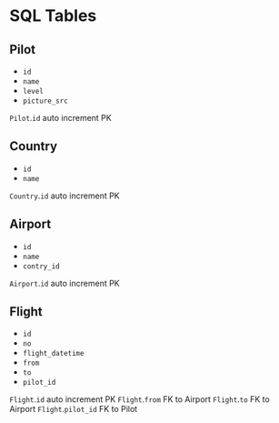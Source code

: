 # SQL Tables

## Pilot
- `id`
- `name`
- `level`
- `picture_src`
 
`Pilot`.`id` auto increment PK

## Country
- `id`
- `name`

`Country`.`id` auto increment PK

## Airport
- `id`
- `name`
- `contry_id`

`Airport`.`id` auto increment PK

## Flight
- `id`
- `no`
- `flight_datetime`
- `from`
- `to`
- `pilot_id`

`Flight`.`id` auto increment PK
`Flight`.`from` FK to Airport
`Flight`.`to` FK to Airport
`Flight`.`pilot_id` FK to Pilot
